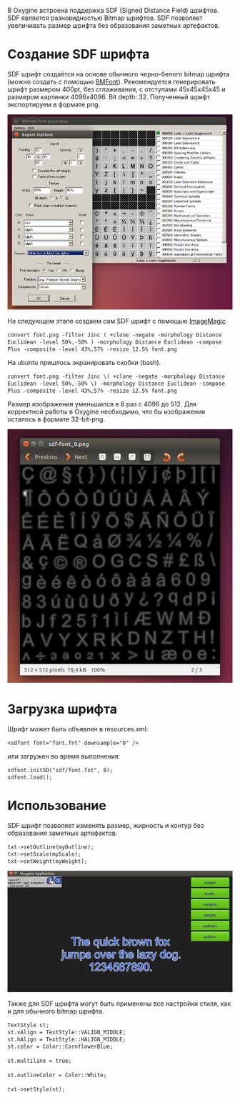 В Oxygine встроена поддержка SDF (Signed Distance Field) шрифтов.
SDF является разновидностью Bitmap шрифтов. SDF позволяет увеличивать размер шрифта без образования заметных артефактов.

# Создание SDF шрифта
SDF шрифт создаётся на основе обычного черно-белого bitmap шрифта (можно создать c помощью [BMFont](http://www.angelcode.com/products/bmfont/)).
Рекомендуется генерировать шрифт размером 400pt, без сглаживания, с отступами 45x45x45x45 и размером картинки 4096x4096. Bit depth: 32.
Полученный шрифт экспортируем в формате png.

![](img/sdf1.png)

На следующем этапе создаем сам SDF шрифт с помощью [ImageMagic](http://www.imagemagick.org/script/index.php) 

    convert font.png -filter Jinc ( +clone -negate -morphology Distance Euclidean -level 50%,-50% ) -morphology Distance Euclidean -compose Plus -composite -level 43%,57% -resize 12.5% font.png
На ubuntu пришлось экранировать скобки (bash).
    
    convert font.png -filter Jinc \( +clone -negate -morphology Distance Euclidean -level 50%,-50% \) -morphology Distance Euclidean -compose Plus -composite -level 43%,57% -resize 12.5% font.png

Размер изображения уменьшился в 8 раз с 4096 до 512. Для корректной работы в Oxygine необходимо, что бы изображения осталось в формате 32-bit-png.

![](img/sdf3.png)

# Загрузка шрифта
Шрифт может быть объявлен в resources.xml:

    <sdfont font="font.fnt" downsample="8" /> 

или загружен во время выполнения:

    sdfont.initSD("sdf/font.fnt", 8);
    sdfont.load();

# Использование
SDF шрифт позволяет изменять размер, жирность и контур без образования заметных артефактов.

    txt->setOutline(myOutline);
    txt->setScale(myScale);
    txt->setWeight(myWeight);

![](img/sdf2.png)

Также для SDF шрифта могут быть применены все настройки стиля, как и для обычного bitmap шрифта.
    
    TextStyle st;
    st.vAlign = TextStyle::VALIGN_MIDDLE;
    st.hAlign = TextStyle::HALIGN_MIDDLE;
    st.color = Color::CornflowerBlue;

    st.multiline = true;

    st.outlineColor = Color::White;

    txt->setStyle(st);
